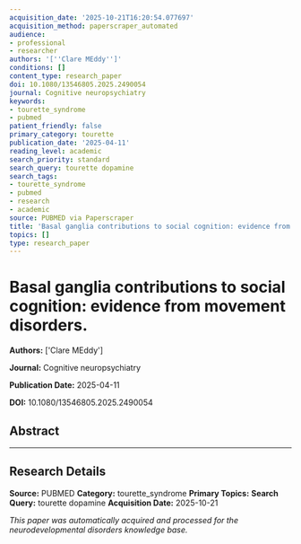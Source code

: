 ```yaml
---
acquisition_date: '2025-10-21T16:20:54.077697'
acquisition_method: paperscraper_automated
audience:
- professional
- researcher
authors: '[''Clare MEddy'']'
conditions: []
content_type: research_paper
doi: 10.1080/13546805.2025.2490054
journal: Cognitive neuropsychiatry
keywords:
- tourette_syndrome
- pubmed
patient_friendly: false
primary_category: tourette
publication_date: '2025-04-11'
reading_level: academic
search_priority: standard
search_query: tourette dopamine
search_tags:
- tourette_syndrome
- pubmed
- research
- academic
source: PUBMED via Paperscraper
title: 'Basal ganglia contributions to social cognition: evidence from movement disorders.'
topics: []
type: research_paper
---
```


# Basal ganglia contributions to social cognition: evidence from movement disorders.

**Authors:** ['Clare MEddy']

**Journal:** Cognitive neuropsychiatry

**Publication Date:** 2025-04-11

**DOI:** 10.1080/13546805.2025.2490054

## Abstract



---

## Research Details

**Source:** PUBMED
**Category:** tourette_syndrome
**Primary Topics:** 
**Search Query:** tourette dopamine
**Acquisition Date:** 2025-10-21

*This paper was automatically acquired and processed for the neurodevelopmental disorders knowledge base.*
